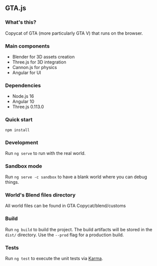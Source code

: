 ## GTA.js

### What's this?

Copycat of GTA (more particularly GTA V) that runs on the browser.

### Main components

- Blender for 3D assets creation
- Three.js for 3D integration
- Cannon.js for physics
- Angular for UI

### Dependencies

- Node.js 16
- Angular 10
- Three.js 0.113.0

### Quick start

``npm install``

### Development

Run `ng serve` to run with the real world.

### Sandbox mode

Run `ng serve -c sandbox` to have a blank world where you can debug things.

### World's Blend files directory

All world files can be found in GTA Copycat/blend/customs

### Build

Run `ng build` to build the project. The build artifacts will be stored in the `dist/` directory. Use the `--prod` flag for a production build.

### Tests

Run `ng test` to execute the unit tests via [Karma](https://karma-runner.github.io).
